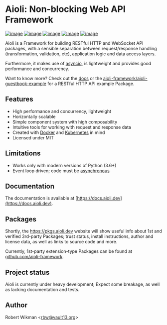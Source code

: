 Aioli: Non-blocking Web API Framework
=== 

[![image](https://img.shields.io/github/license/rbw/aioli.svg?style=flat-square)](https://raw.githubusercontent.com/rbw/aioli/master/LICENSE)
[![image](https://img.shields.io/pypi/v/aioli.svg?style=flat-square)](https://pypi.org/project/aioli)
[![image](https://img.shields.io/travis/rbw/aioli.svg?style=flat-square)](https://travis-ci.org/rbw/aioli)
[![image](https://img.shields.io/codecov/c/github/rbw/aioli.svg?style=flat-square)](https://codecov.io/gh/rbw/aioli)
[![image](https://img.shields.io/pypi/pyversions/aioli.svg?style=flat-square)](https://pypi.org/project/aioli/)



Aioli is a Framework for building RESTful HTTP and WebSocket API packages, with a sensible separation between request/response handling (transformation, validation, etc), application logic and data access layers.

Furthermore, it makes use of [asyncio](https://docs.python.org/3/library/asyncio.html), is lightweight and provides good performance and concurrency.

Want to know more? Check out the [docs](https://docs.aioli.dev) or the [aioli-framework/aioli-guestbook-example](https://github.com/aioli-framework/aioli-guestbook-example) for a RESTful HTTP API example Package.


Features
---

- High performance and concurrency, lightweight
- Horizontally scalable
- Simple component system with high composability
- Intuitive tools for working with request and response data
- Created with [Docker](https://www.docker.com) and [Kubernetes](https://kubernetes.io) in mind
- Licensed under MIT

Limitations
---

- Works only with modern versions of Python (3.6+)
- Event loop driven; code must be [asynchronous](https://docs.python.org/3/library/asyncio.html)


Documentation
---

The documentation is available at [https://docs.aioli.dev](https://docs.aioli.dev). 


Packages
---

Shortly, the https://pkgs.aioli.dev website will show useful info about 1st and verified 3rd-party Packages; trust status, install instructions, author and license data, as well as links to source code and more.

Currently, 1st-party extension-type Packages can be found at [github.com/aioli-framework](https://github.com/aioli-framework).


Project status
---

Aioli is currently under heavy development; Expect some breakage, as well as lacking documentation and tests.


Author
---
Robert Wikman \<rbw@vault13.org\>
